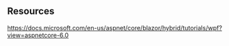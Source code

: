 ﻿

## Resources
https://docs.microsoft.com/en-us/aspnet/core/blazor/hybrid/tutorials/wpf?view=aspnetcore-6.0